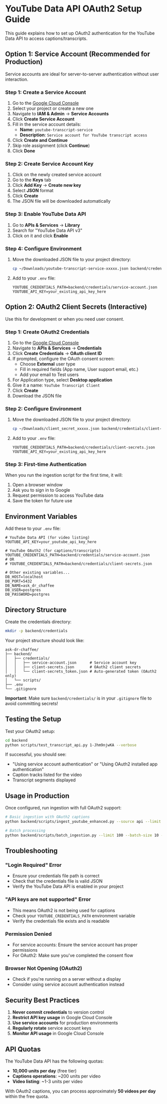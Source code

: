# YouTube Data API OAuth2 Setup Guide

This guide explains how to set up OAuth2 authentication for the YouTube Data API to access captions/transcripts.

## Option 1: Service Account (Recommended for Production)

Service accounts are ideal for server-to-server authentication without user interaction.

### Step 1: Create a Service Account

1. Go to the [Google Cloud Console](https://console.cloud.google.com/)
2. Select your project or create a new one
3. Navigate to **IAM & Admin** → **Service Accounts**
4. Click **Create Service Account**
5. Fill in the service account details:
   - **Name**: `youtube-transcript-service`
   - **Description**: `Service account for YouTube transcript access`
6. Click **Create and Continue**
7. Skip role assignment (click **Continue**)
8. Click **Done**

### Step 2: Create Service Account Key

1. Click on the newly created service account
2. Go to the **Keys** tab
3. Click **Add Key** → **Create new key**
4. Select **JSON** format
5. Click **Create**
6. The JSON file will be downloaded automatically

### Step 3: Enable YouTube Data API

1. Go to **APIs & Services** → **Library**
2. Search for "YouTube Data API v3"
3. Click on it and click **Enable**

### Step 4: Configure Environment

1. Move the downloaded JSON file to your project directory:
   ```bash
   cp ~/Downloads/youtube-transcript-service-xxxxx.json backend/credentials/service-account.json
   ```

2. Add to your `.env` file:
   ```env
   YOUTUBE_CREDENTIALS_PATH=backend/credentials/service-account.json
   YOUTUBE_API_KEY=your_existing_api_key_here
   ```

## Option 2: OAuth2 Client Secrets (Interactive)

Use this for development or when you need user consent.

### Step 1: Create OAuth2 Credentials

1. Go to the [Google Cloud Console](https://console.cloud.google.com/)
2. Navigate to **APIs & Services** → **Credentials**
3. Click **Create Credentials** → **OAuth client ID**
4. If prompted, configure the OAuth consent screen:
   - Choose **External** user type
   - Fill in required fields (App name, User support email, etc.)
   - Add your email to Test users
5. For Application type, select **Desktop application**
6. Give it a name: `YouTube Transcript Client`
7. Click **Create**
8. Download the JSON file

### Step 2: Configure Environment

1. Move the downloaded JSON file to your project directory:
   ```bash
   cp ~/Downloads/client_secret_xxxxx.json backend/credentials/client-secrets.json
   ```

2. Add to your `.env` file:
   ```env
   YOUTUBE_CREDENTIALS_PATH=backend/credentials/client-secrets.json
   YOUTUBE_API_KEY=your_existing_api_key_here
   ```

### Step 3: First-time Authentication

When you run the ingestion script for the first time, it will:
1. Open a browser window
2. Ask you to sign in to Google
3. Request permission to access YouTube data
4. Save the token for future use

## Environment Variables

Add these to your `.env` file:

```env
# YouTube Data API (for video listing)
YOUTUBE_API_KEY=your_youtube_api_key_here

# YouTube OAuth2 (for captions/transcripts)
YOUTUBE_CREDENTIALS_PATH=backend/credentials/service-account.json
# OR
# YOUTUBE_CREDENTIALS_PATH=backend/credentials/client-secrets.json

# Other existing variables...
DB_HOST=localhost
DB_PORT=5432
DB_NAME=ask_dr_chaffee
DB_USER=postgres
DB_PASSWORD=postgres
```

## Directory Structure

Create the credentials directory:

```bash
mkdir -p backend/credentials
```

Your project structure should look like:

```
ask-dr-chaffee/
├── backend/
│   ├── credentials/
│   │   ├── service-account.json      # Service account key
│   │   ├── client-secrets.json       # OAuth2 client secrets
│   │   └── client-secrets_token.json # Auto-generated token (OAuth2 only)
│   └── scripts/
├── .env
└── .gitignore
```

**Important**: Make sure `backend/credentials/` is in your `.gitignore` file to avoid committing secrets!

## Testing the Setup

Test your OAuth2 setup:

```bash
cd backend
python scripts/test_transcript_api.py 1-Jhm9njwKA --verbose
```

If successful, you should see:
- "Using service account authentication" or "Using OAuth2 installed app authentication"
- Caption tracks listed for the video
- Transcript segments displayed

## Usage in Production

Once configured, run ingestion with full OAuth2 support:

```bash
# Basic ingestion with OAuth2 captions
python backend/scripts/ingest_youtube_enhanced.py --source api --limit 50 --skip-shorts

# Batch processing
python backend/scripts/batch_ingestion.py --limit 100 --batch-size 10 --concurrency 4 --skip-shorts
```

## Troubleshooting

### "Login Required" Error
- Ensure your credentials file path is correct
- Check that the credentials file is valid JSON
- Verify the YouTube Data API is enabled in your project

### "API keys are not supported" Error
- This means OAuth2 is not being used for captions
- Check your `YOUTUBE_CREDENTIALS_PATH` environment variable
- Verify the credentials file exists and is readable

### Permission Denied
- For service accounts: Ensure the service account has proper permissions
- For OAuth2: Make sure you've completed the consent flow

### Browser Not Opening (OAuth2)
- Check if you're running on a server without a display
- Consider using service account authentication instead

## Security Best Practices

1. **Never commit credentials** to version control
2. **Restrict API key usage** in Google Cloud Console
3. **Use service accounts** for production environments
4. **Regularly rotate** service account keys
5. **Monitor API usage** in Google Cloud Console

## API Quotas

The YouTube Data API has the following quotas:
- **10,000 units per day** (free tier)
- **Captions operations**: ~200 units per video
- **Video listing**: ~1-3 units per video

With OAuth2 captions, you can process approximately **50 videos per day** within the free quota.
